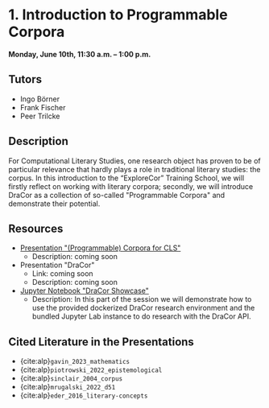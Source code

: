 # 1. Introduction to Programmable Corpora
 
**Monday, June 10th, 11:30 a.m. – 1:00 p.m.**

## Tutors
- Ingo Börner
- Frank Fischer
- Peer Trilcke 

## Description
For Computational Literary Studies, one research object has proven to be of particular relevance that hardly plays a role in traditional literary studies: the corpus. In this introduction to the “ExploreCor” Training School, we will firstly reflect on working with literary corpora; secondly, we will introduce DraCor as a collection of so-called "Programmable Corpora" and demonstrate their potential.

## Resources
- [Presentation "(Programmable) Corpora for CLS"](https://docs.google.com/presentation/d/11Ht382ha8UUyDWmUULcc4rAUUlxKzGIEUuk7jTb5QsE)
	- Description: coming soon 
- Presentation "DraCor"
    - Link: coming soon
	- Description: coming soon
- [Jupyter Notebook "DraCor Showcase"](1-3_DraCor_Showcase.ipynb)
	- Description: In this part of the session we will demonstrate how to use the provided dockerized DraCor research environment and the bundled Jupyter Lab instance to do research with the DraCor API.

## Cited Literature in the Presentations
- {cite:alp}`gavin_2023_mathematics`
- {cite:alp}`piotrowski_2022_epistemological`
- {cite:alp}`sinclair_2004_corpus`
- {cite:alp}`mrugalski_2022_d51`
- {cite:alp}`eder_2016_literary-concepts`
